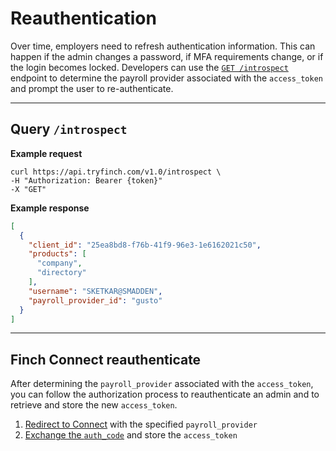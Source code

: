 # Reauthentication

Over time, employers need to refresh authentication information. This can happen if the admin changes a password, if MFA requirements change, or if the login becomes locked. Developers can use the [`GET /introspect`]() endpoint to determine the payroll provider associated with the `access_token` and prompt the user to re-authenticate.

***

## Query `/introspect`

**Example request**
```curl
curl https://api.tryfinch.com/v1.0/introspect \
-H "Authorization: Bearer {token}"
-X "GET"
```

**Example response**
```json
[
  {
    "client_id": "25ea8bd8-f76b-41f9-96e3-1e6162021c50",
    "products": [
      "company",
      "directory"
    ],
    "username": "SKETKAR@SMADDEN",
    "payroll_provider_id": "gusto"
  }
]
```

***

## Finch Connect reauthenticate

After determining the `payroll_provider` associated with the `access_token`, you can follow the authorization process to reauthenticate an admin and to retrieve and store the new `access_token`.

1. [Redirect to Connect](https://developer.tryfinch.com/docs/reference/docs/-Finch%20API/3%20-%20Authorization.md#auth-code-exchange) with the specified `payroll_provider`
2. [Exchange the `auth_code`](https://developer.tryfinch.com/docs/reference/docs/-Finch%20API/3%20-%20Authorization.md#auth-code-exchange) and store the `access_token`